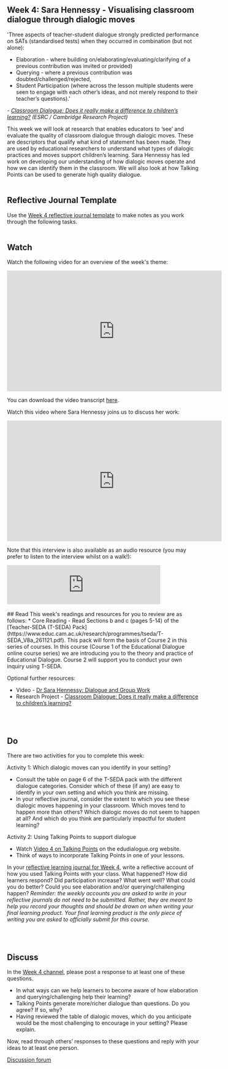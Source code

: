 ## Week 4: Sara Hennessy - Visualising classroom dialogue through dialogic moves

'Three aspects of teacher-student dialogue strongly predicted performance on SATs (standardised tests) when they occurred in combination (but not alone):
* Elaboration - where building on/elaborating/evaluating/clarifying of a previous contribution was invited or provided)
* Querying - where a previous contribution was doubted/challenged/rejected, 
* Student Participation (where across the lesson multiple students were seen to engage with each other’s ideas, and not merely respond to their teacher’s questions).'

_- [Classroom Dialogue: Does it really make a difference to children’s learning?](https://www.educ.cam.ac.uk/research/programmes/classroomdialogue/) (ESRC / Cambridge Research Project)_

This week we will look at research that enables educators to ‘see’ and evaluate the quality of classroom dialogue through dialogic moves. These are descriptors that qualify what kind of statement has been made. They are used by educational researchers to understand what types of dialogic practices and moves support children’s learning. Sara Hennessy has led work on developing our understanding of how dialogic moves operate and how we can identify them in the classroom. We will also look at how Talking Points can be used to generate high quality dialogue.
<br/><br/>
## Reflective Journal Template
Use the [Week 4 reflective journal template](https://mbrugha.github.io/fundamentals-of-ed-dialogue/img/Wk4_journal.docx) to make notes as you work through the following tasks. 
<br/><br/>
## Watch

Watch the following video for an overview of the week's theme:

<iframe width="560" height="315" src="https://www.youtube.com/embed/W5vsJWSfvHM" title="YouTube video player" frameborder="0" allow="accelerometer; autoplay; clipboard-write; encrypted-media; gyroscope; picture-in-picture" allowfullscreen></iframe>

You can download the video transcript [here](https://mbrugha.github.io/fundamentals-of-ed-dialogue/img/Fundamentals_wk4_video.pdf).

Watch this video where Sara Hennessy joins us to discuss her work:

<iframe width="560" height="315" src="https://www.youtube.com/embed/UpnRSdgt24M" title="YouTube video player" frameborder="0" allow="accelerometer; autoplay; clipboard-write; encrypted-media; gyroscope; picture-in-picture" allowfullscreen></iframe>

Note that this interview is also available as an audio resource (you may prefer to listen to the interview whilst on a walk!):

<iframe src="https://anchor.fm/meaghan-brugha/embed/episodes/An-interview-with-Sara-Hennessy-e1fvvbt" height="102px" width="400px" frameborder="0" scrolling="no"></iframe>
<br/><br/>
## Read
This week's readings and resources for you to review are as follows:
* Core Reading - Read Sections b and c (pages 5-14) of the [Teacher-SEDA (T-SEDA) Pack](https://www.educ.cam.ac.uk/research/programmes/tseda/T-SEDA_V8a_261121.pdf). This pack will form the basis of Course 2 in this series of courses. In this course (Course 1 of the Educational Dialogue online course series) we are introducing you to the theory and practice of Educational Dialogue. Course 2 will support you to conduct your own inquiry using T-SEDA. 

Optional further resources:
* Video - [Dr Sara Hennessy: Dialogue and Group Work](https://www.youtube.com/watch?v=zGe3XbLM6yI)
* Research Project - [Classroom Dialogue: Does it really make a difference to children’s learning?](https://www.educ.cam.ac.uk/research/programmes/classroomdialogue/)

<br/><br/>
## Do
There are two activities for you to complete this week:

Activity 1: Which dialogic moves can you identify in your setting?
 * Consult the table on page 6 of the T-SEDA pack with the different dialogue categories. Consider which of these (if any) are easy to identify in your own setting and which you think are missing.
 * In your reflective journal, consider the extent to which you see these dialogic moves happening in your classroom. Which moves tend to happen more than others? Which dialogic moves do not seem to happen at all? And which do you think are particularly impactful for student learning?

Activity 2: Using Talking Points to support dialogue
 * Watch [Video 4 on Talking Points](https://www.edudialogue.org/resources/introductory-video-series/collection-1/#video4) on the edudialogue.org website.
 * Think of ways to incorporate Talking Points in one of your lessons.

In your [reflective learning journal for Week 4](https://mbrugha.github.io/fundamentals-of-ed-dialogue/img/Wk4_journal.docx), write a reflective account of how you used Talking Points with your class. What happened? How did learners respond? Did participation increase? What went well? What could you do better? Could you see elaboration and/or querying/challenging happen?
_Reminder: the weekly accounts you are asked to write in your reflective journals do not need to be submitted. Rather, they are meant to help you record your thoughts and should be drawn on when writing your final learning product. Your final learning product is the only piece of writing you are asked to officially submit for this course._

<br/><br/>
## Discuss
In the [Week 4 channel](https://www.edudialogue.org/forum/fundamentals-mooc/week-4-sara-hennessy-visualising-classroom-dialogue-through-dialogic-moves/#post-319), please post a response to at least one of these questions.
* In what ways can we help learners to become aware of how elaboration and querying/challenging help their learning?
* Talking Points generate more/richer dialogue than questions. Do you agree? If so, why?
* Having reviewed the table of dialogic moves, which do you anticipate would be the most challenging to encourage in your setting? Please explain.

Now, read through others’ responses to these questions and reply with your ideas to at least one person. 

<a class="btn btn-primary" href="https://www.edudialogue.org/forum/"><i class="fa fa-home"></i> Discussion forum</a>
<br/><br/>
